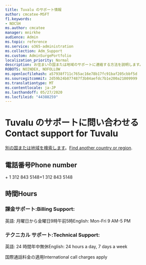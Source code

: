 ```yaml
---
title: Tuvalu のサポート情報
author: cmcatee-MSFT
f1.keywords:
- NOCSH
ms.author: cmcatee
manager: mnirkhe
audience: Admin
ms.topic: reference
ms.service: o365-administration
ms.collection: Adm_Support
ms.custom: AdminSurgePortfolio
localization_priority: Normal
description: お住まいの国または地域のサポートに連絡する方法を説明します。
ROBOTS: NOINDEX, NOFOLLOW
ms.openlocfilehash: a57938f711c765ac16e78b17fc91baf205cbbf5d
ms.sourcegitcommit: 2d59b24b877487f3b84aefdc7b1e200a21009999
ms.translationtype: MT
ms.contentlocale: ja-JP
ms.lasthandoff: 05/27/2020
ms.locfileid: "44388259"
---
```

# <a name="contact-support-for-tuvalu"></a><span data-ttu-id="e6149-103">Tuvalu のサポートに問い合わせる</span><span class="sxs-lookup"><span data-stu-id="e6149-103">Contact support for Tuvalu</span></span>

<span data-ttu-id="e6149-104">[別の国または地域を検索します](../contact-support-for-business-products.md)。</span><span class="sxs-lookup"><span data-stu-id="e6149-104">[Find another country or region](../contact-support-for-business-products.md).</span></span>

## <a name="phone-number"></a><span data-ttu-id="e6149-105">電話番号</span><span class="sxs-lookup"><span data-stu-id="e6149-105">Phone number</span></span>
<span data-ttu-id="e6149-106">+ 1 312 843 5148</span><span class="sxs-lookup"><span data-stu-id="e6149-106">+1 312 843 5148</span></span>

## <a name="hours"></a><span data-ttu-id="e6149-107">時間</span><span class="sxs-lookup"><span data-stu-id="e6149-107">Hours</span></span>
### <a name="billing-support"></a><span data-ttu-id="e6149-108">課金サポート:</span><span class="sxs-lookup"><span data-stu-id="e6149-108">Billing Support:</span></span>

<span data-ttu-id="e6149-109">英語: 月曜日から金曜日9時午前5時</span><span class="sxs-lookup"><span data-stu-id="e6149-109">English: Mon-Fri 9 AM-5 PM</span></span>

### <a name="technical-support"></a><span data-ttu-id="e6149-110">テクニカル サポート:</span><span class="sxs-lookup"><span data-stu-id="e6149-110">Technical Support:</span></span>

<span data-ttu-id="e6149-111">英語: 24 時間年中無休</span><span class="sxs-lookup"><span data-stu-id="e6149-111">English: 24 hours a day, 7 days a week</span></span>

<span data-ttu-id="e6149-112">国際通話料金の適用</span><span class="sxs-lookup"><span data-stu-id="e6149-112">International call charges apply</span></span>
